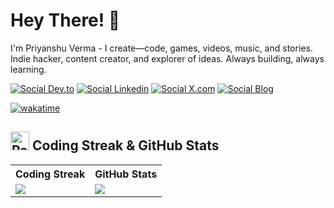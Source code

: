 # Hey There! 👋

I'm Priyanshu Verma - I create—code, games, videos, music, and stories. Indie hacker, content creator, and explorer of ideas. Always building, always learning.

[![Social Dev.to](https://skillicons.dev/icons?i=devto)](https://dev.to/@priyanshuverma)
[![Social Linkedin](https://skillicons.dev/icons?i=linkedin)](https://www.linkedin.com/in/priyanshu-verma-pz)
[![Social X.com](https://skillicons.dev/icons?i=twitter)](https://x.com/PriyanshuPz)
[![Social Blog](https://skillicons.dev/icons?i=md)](https://priyanshupz.github.io/blog/)

[![wakatime](https://wakatime.com/badge/user/a4c237dc-fe02-47f0-97b5-c25292afe1cf.svg)](https://wakatime.com/@a4c237dc-fe02-47f0-97b5-c25292afe1cf)

## <img src="https://raw.githubusercontent.com/Tarikul-Islam-Anik/Telegram-Animated-Emojis/main/Smileys/Partying%20Face.webp" alt="Partying Face" width="30" height="30" /> Coding Streak & GitHub Stats

<table>
  <tr>
    <th>Coding Streak</th>
    <th>GitHub Stats</th>
  </tr>
  <tr>
    <td>
      <img src="https://github-streak-stats-ruby.vercel.app/?user=priyanshupz&theme=dark&hide_border=true"  />
    </td>
    <td>
    <img src="https://awesome-github-stats.azurewebsites.net/user-stats/priyanshupz?cardType=octocat&theme=dark&preferLogin=false&Border=%23DD272700" />
  </a>
    </td>
  </tr>
</table>
